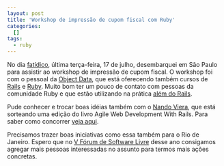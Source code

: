```yaml
--- 
layout: post
title: 'Workshop de impressão de cupom fiscal com Ruby'
categories: 
  []
tags:
  - ruby
---
```


No dia [fatídico][1], última terça-feira, 17 de julho, desembarquei em São Paulo para assistir ao workshop de impressão de cupom fiscal. O workshop foi com o pessoal da [Object Data][6], que está oferecendo também cursos de [Rails][8] e [Ruby][2]. Muito bom ter um pouco de contato com pessoas da comunidade Ruby e que estão utilizando na prática [além do Rails][3].

Pude conhecer e trocar boas idéias também com o [Nando Viera][4], que está sorteando uma edição do livro Agile Web Development With Rails. Para saber como concorrer [veja aqui][5].

Precisamos trazer boas iniciativas como essa também para o Rio de Janeiro. Espero que no [V Fórum de Software Livre][7] desse ano consigamos agregar mais pessoas interessadas no assunto para termos mais ações concretas.

[1]: http://oglobo.globo.com/sp/mat/2007/07/19/296873468.asp
[2]: http://www.ruby-lang.org/en/
[3]: http://www.rubyonbr.org/articles/2007/04/29/ruby-alem-do-usual/
[4]: http://www.simplesideias.com.br/
[5]: http://simplesideias.com.br/ganhe-o-livro-agile-web-development-with-rails/
[6]: http://www.objecttraining.com.br/web_objectTraining
[7]: http://www.forumsoftwarelivre.org.br/
[8]: http://www.rubyonrails.com/

